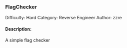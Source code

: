 ### FlagChecker

Difficulty: Hard
Category: Reverse Engineer
Author: zzre

#### Description:

A simple flag checker
